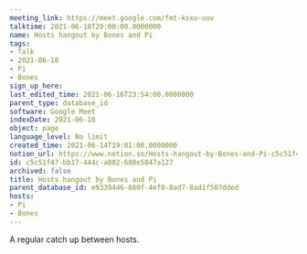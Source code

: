 ```yaml
---
meeting_link: https://meet.google.com/fmt-ksxu-uuv
talktime: 2021-06-18T20:00:00.0000000
name: Hosts hangout by Bones and Pi
tags:
- Talk
- 2021-06-18
- Pi
- Bones
sign_up_here: 
last_edited_time: 2021-06-16T23:54:00.0000000
parent_type: database_id
software: Google Meet
indexDate: 2021-06-18
object: page
language_level: No limit
created_time: 2021-06-14T19:01:00.0000000
notion_url: https://www.notion.so/Hosts-hangout-by-Bones-and-Pi-c5c51f47bb17444ca802688e5847a127
id: c5c51f47-bb17-444c-a802-688e5847a127
archived: false
title: Hosts hangout by Bones and Pi
parent_database_id: e9339446-880f-4ef0-8ad7-8ad1f507dded
hosts:
- Pi
- Bones
---
```


A regular catch up between hosts.


